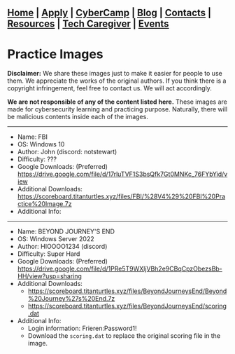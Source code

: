 ## [Home](./index.html) | [Apply](./apply.html) | [CyberCamp](./cybercamp.html) | [Blog](./blog.html) | [Contacts](./contacts.html) | [Resources](./resources) | [Tech Caregiver](./techcg.html) | [Events](./events.html)

# Practice Images

**Disclaimer:** We share these images just to make it easier for people to use them. We appreciate the works of the original authors. If you think there is a copyright infringement, feel free to contact us. We will act accordingly.

**We are not responsible of any of the content listed here.** These images are made for cybersecurity learning and practicing purpose. Naturally, there will be malicious contents inside each of the images.

---

* Name: FBI
* OS: Windows 10
* Author: John (discord: notstewart) 
* Difficulty: ???
* Google Downloads: (Preferred) https://drive.google.com/file/d/17rluTVF1S3bsQfk7Gt0MNKc_76FYbYid/view
* Additional Downloads: https://scoreboard.titanturtles.xyz/files/FBI/%28V4%29%20FBI%20Practice%20Image.7z
* Additional Info: 

---

* Name: BEYOND JOURNEY'S END
* OS: Windows Server 2022
* Author: HIOOOO1234 (discord) 
* Difficulty: Super Hard
* Google Downloads: (Preferred) https://drive.google.com/file/d/1PRe5T9WXljVBh2e9CBqCpzObezsBb-HH/view?usp=sharing
* Additional Downloads:
  * https://scoreboard.titanturtles.xyz/files/BeyondJourneysEnd/Beyond%20Journey%27s%20End.7z
  * https://scoreboard.titanturtles.xyz/files/BeyondJourneysEnd/scoring.dat
* Additional Info:
  * Login information: Frieren:Password1!
  * Download the `scoring.dat` to replace the original scoring file in the image.
